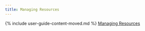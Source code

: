 ```yaml
---
title: Managing Resources
---
```


{% include user-guide-content-moved.md %}
[Managing Resources](docs/concepts/cluster-administration/manage-deployment/)


